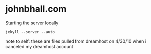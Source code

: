 johnbhall.com
=============

Starting the server locally

    jekyll --server --auto

note to self: these are files pulled from dreamhost on 4/30/10 when i canceled my dreamhost account